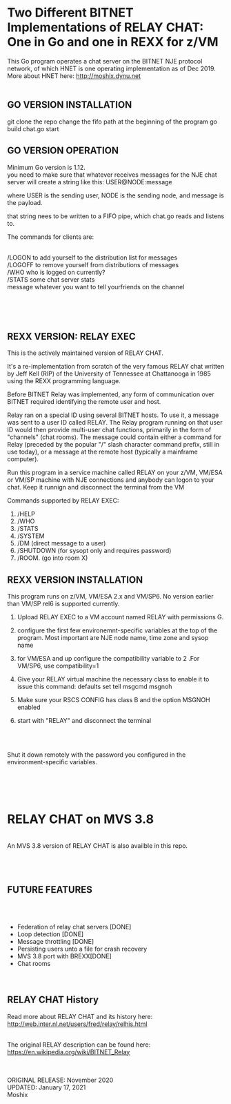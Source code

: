 # Two Different BITNET Implementations of RELAY CHAT: One in Go and one in REXX for z/VM  

This Go program operates a chat server on the BITNET NJE protocol network, of which HNET is one operating implementation as of Dec 2019. More about HNET here: http://moshix.dynu.net
<br><br>

GO VERSION INSTALLATION
-----------------------

git clone the repo
change the fifo path at the beginning of the program
go build chat.go
start

GO VERSION OPERATION
--------------------

Minimum Go version is 1.12. <br>
you need to make sure that whatever receives messages for the NJE chat server will create a string like this:
USER@NODE:message<br>

where USER is the sending user, NODE is the sending node, and message is the payload. <br>

that string nees to be written to a FIFO pipe, which chat.go reads and listens to.<br> 

The commands for clients are:<br><br>

/LOGON to add yourself to the distribution list for messages<br>
/LOGOFF to remove yourself from distributions of messages<br>
/WHO    who is logged on currently?<br>
/STATS   some chat server stats<br>
message  whatever you want to tell yourfriends on the channel<br>


<br><br><br>


REXX VERSION: RELAY EXEC 
------------------------

This is the actively maintained version of RELAY CHAT. 


It's a re-implementation from scratch of the very famous RELAY chat written by  Jeff Kell (RIP) 
of the University of Tennessee at Chattanooga in 1985 using the REXX programming language.

Before BITNET Relay was implemented, any form of communication over BITNET required identifying the remote user and host.

Relay ran on a special ID using several BITNET hosts. To use it, a message was sent to a user ID called RELAY. 
The Relay program running on that user ID would then provide multi-user chat functions, primarily in the form 
of "channels" (chat rooms). The message could contain either a command for Relay (preceded by the 
popular "/" slash character command prefix, still in use today), or a 
message at the remote host (typically a mainframe computer).

Run this program in a service machine called RELAY on your z/VM, VM/ESA or VM/SP machine with NJE connections and anybody can
logon to your chat. Keep it runnign and disconnect the terminal from the VM

Commands supported by RELAY EXEC:

1. /HELP
2. /WHO
3. /STATS
4. /SYSTEM
5. /DM       (direct message to a user)
6. /SHUTDOWN (for sysopt only and requires password)
7. /ROOM.    (go into room X)



REXX VERSION INSTALLATION
-------------------------

This program runs on z/VM, VM/ESA 2.x and VM/SP6. No version earlier than VM/SP rel6 is supported currently.  

1. Upload RELAY EXEC to a VM account named RELAY with permissions G. 

2. configure the first few environemnt-specific variables at the top of the program. Most important are NJE node name, time zone and sysop name

3. for VM/ESA and up configure the compatibility variable to 2 .For VM/SP6, use compatibility=1

4. Give your RELAY virtual machine the necessary class to enable it to issue this command: 
   defaults set tell msgcmd msgnoh 
   
5. Make sure your RSCS CONFIG has class B and the option MSGNOH enabled

6. start with "RELAY" and disconnect the terminal



<br><br>

</h>Shut it down remotely with the password you configured in the environment-specific variables. 

<br><br>
RELAY CHAT on MVS 3.8
=====================
<br>
An MVS 3.8 version of RELAY CHAT is also availble in this repo. 
<br><br><br><br>

FUTURE FEATURES
---------------
<br><br>
- Federation of relay chat servers                  [DONE]<br>
- Loop detection                                    [DONE]<br>
- Message throttling                                    [DONE]<br>
- Persisting users unto a file for crash recovery<br>
- MVS 3.8 port with BREXX[DONE]<br>
- Chat rooms<br>
<br><br>


RELAY CHAT History
------------------

Read more about RELAY CHAT and its history here: http://web.inter.nl.net/users/fred/relay/relhis.html
<br><br>

The original RELAY description can be found here: https://en.wikipedia.org/wiki/BITNET_Relay

<br><br>
ORIGINAL RELEASE: November 2020<br>
UPDATED: January 17, 2021<br>
Moshix

